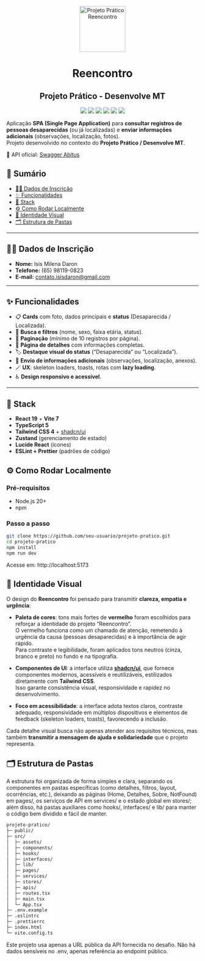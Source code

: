 <p align="center">
  <img src="https://github.com/isismd/projeto-pratico/blob/main/public/icon.png" alt="Projeto Prático Reencontro" width="120"/>
</p>

<h1 align="center">Reencontro</h1>
<h2 align="center">Projeto Prático - Desenvolve MT</h2>

<p align="center">
  <a href="https://react.dev/"><img src="https://img.shields.io/badge/React-19-61dafb?logo=react&logoColor=000" /></a>
  <a href="https://vitejs.dev/"><img src="https://img.shields.io/badge/Vite-7-646cff?logo=vite&logoColor=fff" /></a>
  <a href="https://www.typescriptlang.org/"><img src="https://img.shields.io/badge/TypeScript-5-3178c6?logo=typescript&logoColor=fff" /></a>
  <a href="https://tailwindcss.com/"><img src="https://img.shields.io/badge/Tailwind-4-38bdf8?logo=tailwindcss&logoColor=fff" /></a>
  <a href="https://zustand-demo.pmnd.rs/"><img src="https://img.shields.io/badge/State-Zustand-000" /></a>
  <a href="https://eslint.org/"><img src="https://img.shields.io/badge/Lint-ESLint-4b32c3?logo=eslint&logoColor=fff" /></a>
</p>

Aplicação **SPA (Single Page Application)** para **consultar registros de pessoas desaparecidas** (ou já localizadas) e **enviar informações adicionais** (observações, localização, fotos).  
Projeto desenvolvido no contexto do **Projeto Prático / Desenvolve MT**.

🔗 API oficial: [Swagger Abitus](https://abitus-api.geia.vip/swagger-ui/index.html)

## 🧭 Sumário

- [👩‍💼 Dados de Inscrição](#-dados-de-inscrição)
- [✨ Funcionalidades](#-funcionalidades)
- [🧱 Stack](#-stack)
- [⚙️ Como Rodar Localmente](#️-como-rodar-localmente)
- [🎨 Identidade Visual](#-identidade-visual)
- [🗂️ Estrutura de Pastas](#️-estrutura-de-pastas)

---

<h2 id="dados-de-inscricao">👩‍💼 Dados de Inscrição</h2>

- **Nome:** Isis Milena Daron  
- **Telefone:** (65) 98119-0823  
- **E-mail:** contato.isisdaron@gmail.com  

---

<h2 id="funcionalidades">✨ Funcionalidades</h2>

- 📋 **Cards** com foto, dados principais e **status** (Desaparecida / Localizada).
- 🔎 **Busca e filtros** (nome, sexo, faixa etária, status).
- 📄 **Paginação** (mínimo de 10 registros por página).
- 👤 **Página de detalhes** com informações completas.
- 🏷️ **Destaque visual do status** (“Desaparecida” ou “Localizada”).
- 📌 **Envio de informações adicionais** (observações, localização, anexos).
- 🪄 **UX**: skeleton loaders, toasts, rotas com **lazy loading**.
- ♿ **Design responsivo e acessível**.

---

<h2 id="stack">🧱 Stack</h2>

- **React 19** + **Vite 7**
- **TypeScript 5**
- **Tailwind CSS 4** + [shadcn/ui](https://ui.shadcn.com/)
- **Zustand** (gerenciamento de estado)
- **Lucide React** (ícones)
- **ESLint + Prettier** (padrões de código)

<h2 id="como-rodar-localmente">⚙️ Como Rodar Localmente</h2>

### Pré-requisitos
- Node.js 20+
- npm

### Passo a passo

```bash
git clone https://github.com/seu-usuario/projeto-pratico.git
cd projeto-pratico
npm install
npm run dev
```
Acesse em: http://localhost:5173

<h2 id="identidade-visual">🎨 Identidade Visual</h2>

O design do **Reencontro** foi pensado para transmitir **clareza, empatia e urgência**:

- **Paleta de cores**: tons mais fortes de **vermelho** foram escolhidos para reforçar a identidade do projeto “Reencontro”.  
  O vermelho funciona como um chamado de atenção, remetendo à urgência da causa (pessoas desaparecidas) e à importância de agir rápido.  
  Para contraste e legibilidade, foram aplicados tons neutros (cinza, branco e preto) no fundo e na tipografia.

- **Componentes de UI**: a interface utiliza [**shadcn/ui**](https://ui.shadcn.com/), que fornece componentes modernos, acessíveis e reutilizáveis, estilizados diretamente com **Tailwind CSS**.  
  Isso garante consistência visual, responsividade e rapidez no desenvolvimento.

- **Foco em acessibilidade**: a interface adota textos claros, contraste adequado, responsividade em múltiplos dispositivos e elementos de feedback (skeleton loaders, toasts), favorecendo a inclusão.

Cada detalhe visual busca não apenas atender aos requisitos técnicos, mas também **transmitir a mensagem de ajuda e solidariedade** que o projeto representa.

<h2 id="estrutura-de-pastas">🗂️ Estrutura de Pastas</h2>

A estrutura foi organizada de forma simples e clara, separando os componentes em pastas específicas (como detalhes, filtros, layout, ocorrências, etc.), deixando as páginas (Home, Detalhes, Sobre, NotFound) em pages/, os serviços de API em services/ e o estado global em stores/; além disso, há pastas auxiliares como hooks/, interfaces/ e lib/ para manter o código bem dividido e fácil de manter.

```bash
projeto-pratico/
├─ public/
├─ src/
│  ├─ assets/
│  ├─ components/
│  ├─ hooks/
│  ├─ interfaces/
│  ├─ lib/
│  ├─ pages/
│  ├─ services/
│  ├─ stores/
│  ├─ apis/
│  ├─ routes.tsx
│  ├─ main.tsx
│  └─ App.tsx
├─ .env.example
├─ .eslintrc
├─ .prettierrc
├─ index.html
└─ vite.config.ts
```

Este projeto usa apenas a URL pública da API fornecida no desafio.
Não há dados sensíveis no .env, apenas referência ao endpoint público.
